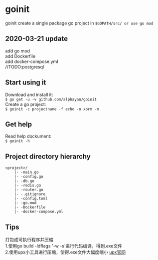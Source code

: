 # goinit    
goinit  create  a  single package go project  in  `$GOPATH/src/ or use go mod`   

## 2020-03-21 update
add go mod      
add Dockerfile  
add docker-compose.yml  
//TODO:postgresql 
## Start using it

Download and install it:    
`$ go get -u -v github.com/alphayan/goinit`     
Create a go project:    
`$ goinit -c projectname -f echo -o xorm -m`   

## Get help
Read help dockument:    
`$ goinit -h`

## Project directory hierarchy
``` 
<project>/       
    |- -main.go     
    |- -config.go       
    |- -db.go       
    |- -redis.go
    |- -router.go
    |- -.gitignore
    |- -config.toml
    |- -go.mod
    |- -Dockerfile
    |- -docker-compose.yml
```
## Tips
打包成可执行程序并压缩     
1.使用go build -ldflags '-w -s'进行代码编译，得到.exe文件    
2.使用upx小工具进行压缩，使得.exe文件大幅度缩小 [upx官网](https://upx.github.io/ "点击upx下载")
